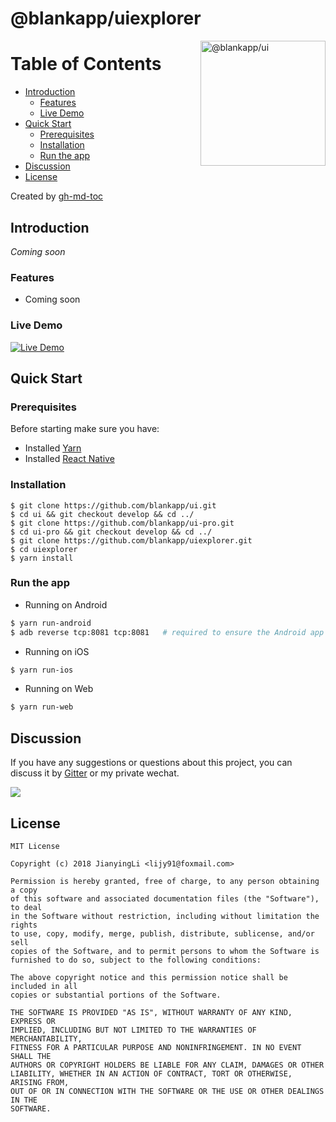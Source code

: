 # @blankapp/uiexplorer

<img width="200" height="200" src="http://blankapp.org/logo.png" alt="@blankapp/ui" align="right">

Table of Contents
=================

  * [Introduction](#introduction)
    * [Features](#features)
    * [Live Demo](#live-demo)
  * [Quick Start](#quick-start)
    * [Prerequisites](#prerequisites)
    * [Installation](#installation)
    * [Run the app](#run-the-app)
  * [Discussion](#discussion)
  * [License](#license)

Created by [gh-md-toc](https://github.com/ekalinin/github-markdown-toc)

## Introduction

*Coming soon*

### Features

- Coming soon


### Live Demo

[![Live Demo][live-demo-image]][live-demo-url]

[live-demo-image]: http://blankapp.org/assets/images/live_demo_screenshot.png
[live-demo-url]: http://blankapp.org/docs/#Live-Demo

## Quick Start

### Prerequisites

Before starting make sure you have:

- Installed [Yarn](https://yarnpkg.com/)
- Installed [React Native](https://facebook.github.io/react-native/)

### Installation

```
$ git clone https://github.com/blankapp/ui.git
$ cd ui && git checkout develop && cd ../
$ git clone https://github.com/blankapp/ui-pro.git
$ cd ui-pro && git checkout develop && cd ../
$ git clone https://github.com/blankapp/uiexplorer.git
$ cd uiexplorer
$ yarn install
```

### Run the app

- Running on Android

```bash
$ yarn run-android
$ adb reverse tcp:8081 tcp:8081   # required to ensure the Android app can
```

- Running on iOS

```bash
$ yarn run-ios
```

- Running on Web

```bash
$ yarn run-web
```

## Discussion

If you have any suggestions or questions about this project, you can discuss it by [Gitter](https://gitter.im/blankapp/ui?utm_source=share-link&utm_medium=link&utm_campaign=share-link) or my private wechat.

![](http://blankapp.org/assets/images/wechat_qrcode.png)

## License

```
MIT License

Copyright (c) 2018 JianyingLi <lijy91@foxmail.com>

Permission is hereby granted, free of charge, to any person obtaining a copy
of this software and associated documentation files (the "Software"), to deal
in the Software without restriction, including without limitation the rights
to use, copy, modify, merge, publish, distribute, sublicense, and/or sell
copies of the Software, and to permit persons to whom the Software is
furnished to do so, subject to the following conditions:

The above copyright notice and this permission notice shall be included in all
copies or substantial portions of the Software.

THE SOFTWARE IS PROVIDED "AS IS", WITHOUT WARRANTY OF ANY KIND, EXPRESS OR
IMPLIED, INCLUDING BUT NOT LIMITED TO THE WARRANTIES OF MERCHANTABILITY,
FITNESS FOR A PARTICULAR PURPOSE AND NONINFRINGEMENT. IN NO EVENT SHALL THE
AUTHORS OR COPYRIGHT HOLDERS BE LIABLE FOR ANY CLAIM, DAMAGES OR OTHER
LIABILITY, WHETHER IN AN ACTION OF CONTRACT, TORT OR OTHERWISE, ARISING FROM,
OUT OF OR IN CONNECTION WITH THE SOFTWARE OR THE USE OR OTHER DEALINGS IN THE
SOFTWARE.
```
